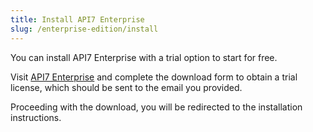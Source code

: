 ```yaml
---
title: Install API7 Enterprise
slug: /enterprise-edition/install
---
```


You can install API7 Enterprise with a trial option to start for free.

Visit [API7 Enterprise](https://api7.ai/try?product=enterprise) and complete the download form to obtain a trial license, which should be sent to the email you provided.

Proceeding with the download, you will be redirected to the installation instructions.
